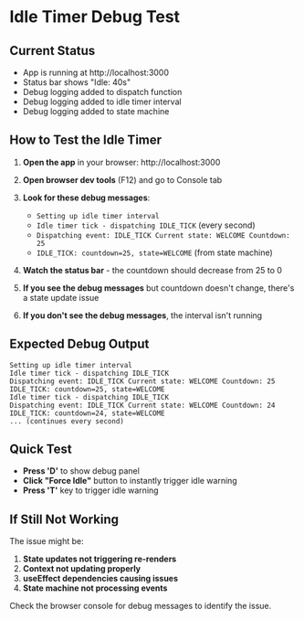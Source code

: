 # Idle Timer Debug Test

## Current Status
- App is running at http://localhost:3000
- Status bar shows "Idle: 40s" 
- Debug logging added to dispatch function
- Debug logging added to idle timer interval
- Debug logging added to state machine

## How to Test the Idle Timer

1. **Open the app** in your browser: http://localhost:3000
2. **Open browser dev tools** (F12) and go to Console tab
3. **Look for these debug messages**:
   - `Setting up idle timer interval`
   - `Idle timer tick - dispatching IDLE_TICK` (every second)
   - `Dispatching event: IDLE_TICK Current state: WELCOME Countdown: 25`
   - `IDLE_TICK: countdown=25, state=WELCOME` (from state machine)

4. **Watch the status bar** - the countdown should decrease from 25 to 0
5. **If you see the debug messages** but countdown doesn't change, there's a state update issue
6. **If you don't see the debug messages**, the interval isn't running

## Expected Debug Output
```
Setting up idle timer interval
Idle timer tick - dispatching IDLE_TICK
Dispatching event: IDLE_TICK Current state: WELCOME Countdown: 25
IDLE_TICK: countdown=25, state=WELCOME
Idle timer tick - dispatching IDLE_TICK
Dispatching event: IDLE_TICK Current state: WELCOME Countdown: 24
IDLE_TICK: countdown=24, state=WELCOME
... (continues every second)
```

## Quick Test
- **Press 'D'** to show debug panel
- **Click "Force Idle"** button to instantly trigger idle warning
- **Press 'T'** key to trigger idle warning

## If Still Not Working
The issue might be:
1. **State updates not triggering re-renders**
2. **Context not updating properly**
3. **useEffect dependencies causing issues**
4. **State machine not processing events**

Check the browser console for debug messages to identify the issue.
